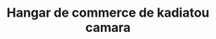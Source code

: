 ---
title: "Hangar de commerce de kadiatou camara"
url: /nongoa/hangar-de-commerce-de-kadiatou-camara/
shop: centre commercial
---